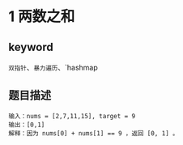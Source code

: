 # 1 两数之和
## keyword
`双指针`、`暴力遍历`、`hashmap
## 题目描述
```
输入：nums = [2,7,11,15], target = 9
输出：[0,1]
解释：因为 nums[0] + nums[1] == 9 ，返回 [0, 1] 。

```


